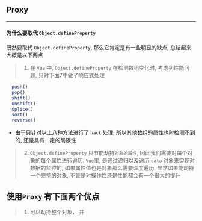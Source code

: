 ## Proxy
<hr/>

#### 为什么要取代 `Object.defineProperty`

既然要取代 `Object.defineProperty`, 那么它肯定是有一些明显的缺点, 总结起来大概是以下两点

> 1. 在 `Vue` 中, `Object.defineProperty` 在检测数组变化时, 考虑到性能问题, 只对下面7中做了响应式处理
```js
  push()
  pop()
  shift()
  unshift()
  splice()
  sort()
  reverse()
```
- 由于只针对以上八种方法进行了 `hack` 处理, 所以其他数组的属性也时检测不到的, 还是具有一定的局限性

> 2. `Object.defineProperty` 只节能劫持`对象的属性`, 因此我们需要对每个对象的每个属性进行遍历. `Vue`里, 是通过递归以及遍历 `data` 对象来实现对数据的监控的, 如果属性值也是对象那么需要深度遍历, 显然如果能劫持一个完整的对象, 不管是对操作性还是性能都会有一个很大的提升

## 使用`Proxy` 有下面两个优点

> 1. 可以劫持整个对象， 并
